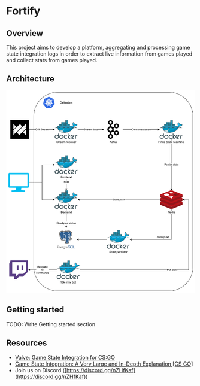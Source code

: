 # Fortify

## Overview

This project aims to develop a platform, aggregating and processing game state integration logs in order to extract live information from games played and collect stats from games played.

## Architecture

![Image of Architecture](resources/architecture.png)

## Getting started

TODO: Write Getting started section

## Resources

- [Valve: Game State Integration for CS:GO](https://developer.valvesoftware.com/wiki/Counter-Strike:_Global_Offensive_Game_State_Integration)
- [Game State Integration: A Very Large and In-Depth Explanation [CS GO]](https://www.reddit.com/r/GlobalOffensive/comments/cjhcpy/game_state_integration_a_very_large_and_indepth/)
- Join us on Discord ([https://discord.gg/nZHfKaf](https://discord.gg/nZHfKaf))
